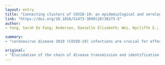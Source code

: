 ```yaml
---
layout: entry
title: "Connecting clusters of COVID-19: an epidemiological and serological investigation"
link: "https://doi.org/10.1016/S1473-3099(20)30273-5"
author:
- Yong, Sarah Ee Fang; Anderson, Danielle Elizabeth; Wei, Wycliffe E.; Pang, Junxiong; Chia, Wan Ni; Tan, Chee Wah; Teoh, Yee Leong; Rajendram, Priyanka; Toh, Matthias Paul Han Sim; Poh, Cuiqin; Koh, Valerie T. J.; Lum, Joshua; Suhaimi, Nur-Afidah Md; Chia, Po Ying; Chen, Mark I. Cheng; Vasoo, Shawn; Ong, Benjamin; Leo, Yee Sin; Wang, Linfa; Lee, Vernon J. M.

summary:
- "coronavirus disease 2019 (COVID-19) infections are crucial for effective disease containment. Elucidation of the chain of disease transmission and identification of the source of the cause of the outbreaks is crucial. We describe an epidemiological investigation that established links between three clusters of COVID19.. SARS-CoV-2 serological assays established link between clusters. The link between the two clusters is key for effective diagnosis of the disease."

original:
- "Elucidation of the chain of disease transmission and identification of the source of coronavirus disease 2019 (COVID-19) infections are crucial for effective disease containment. We describe an epidemiological investigation that, with use of severe acute respiratory syndrome coronavirus 2 (SARS-CoV-2) serological assays, established links between three clusters of COVID-19."
---
```


